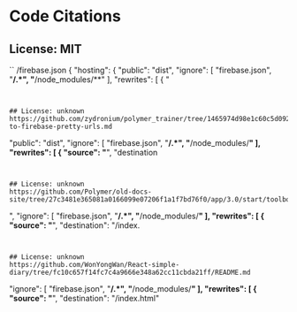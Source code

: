 # Code Citations

## License: MIT

``
/firebase.json
{
  "hosting": {
    "public": "dist",
    "ignore": [
      "firebase.json",
      "**/.*",
      "**/node_modules/**"
    ],
    "rewrites": [
      {
        "
```


## License: unknown
https://github.com/zydronium/polymer_trainer/tree/1465974d98e1c60c5d092ab547453634d6effdf5/_labs/Lab.%202.%20Setups/_solution/yopolymer/docs/deploy-to-firebase-pretty-urls.md

```
"public": "dist",
    "ignore": [
      "firebase.json",
      "**/.*",
      "**/node_modules/**"
    ],
    "rewrites": [
      {
        "source": "**",
        "destination
```


## License: unknown
https://github.com/Polymer/old-docs-site/tree/27c3481e365081a0166099e07206f1a1f7bd76f0/app/3.0/start/toolbox/deploy.md

```
",
    "ignore": [
      "firebase.json",
      "**/.*",
      "**/node_modules/**"
    ],
    "rewrites": [
      {
        "source": "**",
        "destination": "/index.
```


## License: unknown
https://github.com/WonYongWan/React-simple-diary/tree/fc10c657f14fc7c4a9666e348a62cc11cbda21ff/README.md

```
"ignore": [
      "firebase.json",
      "**/.*",
      "**/node_modules/**"
    ],
    "rewrites": [
      {
        "source": "**",
        "destination": "/index.html"
```


